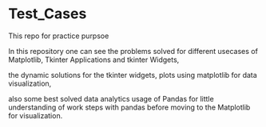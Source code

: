 # Test_Cases

This repo for practice purpsoe

In this repository one can see the problems solved for different usecases of Matplotlib, Tkinter Applications and tkinter Widgets, 

the dynamic solutions for the tkinter widgets, 
plots using matplotlib for data visualization,

also some best solved data analytics usage of Pandas for little understanding of work steps with pandas before moving to the Matplotlib for visualization.
